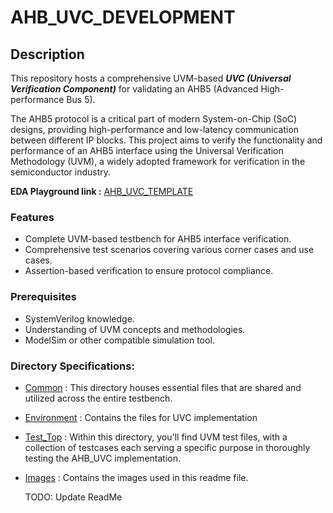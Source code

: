 # AHB_UVC_DEVELOPMENT
## Description
This repository hosts a comprehensive UVM-based ***UVC (Universal Verification Component)*** for validating an AHB5 (Advanced High-performance Bus 5).

The AHB5 protocol is a critical part of modern System-on-Chip (SoC) designs, providing high-performance and low-latency communication between different IP blocks. This project aims to verify the functionality and performance of an AHB5 interface using the Universal Verification Methodology (UVM), a widely adopted framework for verification in the semiconductor industry.

**EDA Playground link :** [AHB_UVC_TEMPLATE](https://www.edaplayground.com/x/jKZu)
### Features
- Complete UVM-based testbench for AHB5 interface verification.
- Comprehensive test scenarios covering various corner cases and use cases.
- Assertion-based verification to ensure protocol compliance.

### Prerequisites
- SystemVerilog knowledge.
- Understanding of UVM concepts and methodologies.
- ModelSim or other compatible simulation tool.

### Directory Specifications:

- [Common](Common) : This directory houses essential files that are shared and utilized across the entire testbench.
- [Environment](Environment) : Contains the files for UVC implementation
- [Test_Top](Test_Top) : Within this directory, you'll find UVM test files, with a collection of testcases each serving a specific purpose in thoroughly testing the AHB_UVC implementation.
- [Images](Images) : Contains the images used in this readme file.

  TODO: Update ReadMe
